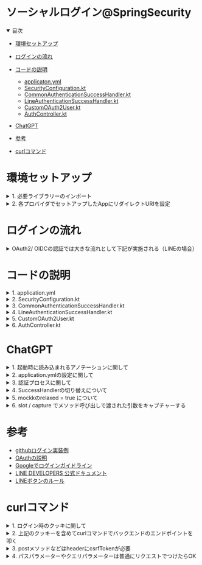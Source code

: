 # ソーシャルログイン@SpringSecurity

<details open="open">
<summary>目次</summary>



- [環境セットアップ](#環境セットアップ)
- [ログインの流れ](#ログインの流れ)
- [コードの説明](#コードの説明)
  - [applicaton.yml](#applicaton.yml)
  - [SecurityConfiguration.kt](#SecurityConfiguration.kt)
  - [CommonAuthenticationSuccessHandler.kt](#CommonAuthenticationSuccessHandler.kt)
  - [LineAuthenticationSuccessHandler.kt](#LineAuthenticationSuccessHandler.kt)
  - [CustomOAuth2User.kt](#CustomOAuth2User.kt)
  - [AuthController.kt](#AuthController.kt)

- [ChatGPT](#ChatGPT)

- [参考](#参考)

- [curlコマンド](#curlコマンド)

</details>

# 環境セットアップ

<details>
<summary> 1. 必要ライブラリーのインポート</summary>

```gradlew.kts
    implementation("org.springframework.boot:spring-boot-starter-oauth2-client")
	implementation("org.springframework.boot:spring-boot-starter-security")
```
</details>

<details>
<summary> 2. 各プロバイダでセットアップしたAppにリダイレクトURIを設定</summary>

- 最小限必要なUriはSpringSecurityでセットする「redirectUri: "{baseUrl}/login/oauth2/code/{registrationId}"」が必要。
- LINEの場合は、http://localhost:8080/login/oauth2/code/line"
</details>

# ログインの流れ

<details>
<summary>  OAuth2/ OIDCの認証では大きな流れとして下記が実施される（LINEの場合）</summary>

- ![ログインの流れ](./assets/images/line-login-flow.png)

1. フロントエンド→バックエンドのログインエンドポイントへHttpリクエスト。/oauth2/authorization/{registrationId}がSpringSecurityがログイン認証を始める最初のエンドポイント
2. SpringSecurity→各プロバイダの認証エンドポイントを叩く。上記の{registrationId}にともなって、各resistrationに登録されている名前と一致するproviderのauthorizationUriを叩く。LINEの場合は、https://access.line.me/oauth2/v2.1/authorizeに必要なQueryをSpringSecurityが勝手につけてリクエスト送付
3. ユーザーが認証処理をすると、各プロバイダ→Spring Securityに必要なクエリをつけた状態（codeなど）で、登録されているredirectUriにリダイレクトされる
4. Spring Security→各プロバイダに必要な情報（codeなど）を付与してアクセストークン発行の依頼（postメソッド）。tokenUri: https://api.line.me/oauth2/v2.1/token
5. 各プロバイダ→SpringSecurityにアクセストークンなどを含んだ情報をredirect_uriへresponseする。
6. SpringSecurity→各プロバイダへアクセストークンを使用して、ユーザーの認証情報を取得依頼。userInfoUri: https://api.line.me/v2/profile
7. 各プロバイダ→SpringSecurityへ上記の情報をredirect_uriへresponseする。
8. 上記まで問題なければ、各SuccessHandlerが実行される（SuccessHandlerに入るタイミングでは２〜７が全て終わっていて、ユーザー情報はすでに持っている!!）
9. SuccessHandlerの最後にフロントエンドへredirectする。この時、SpringSecurityが「JSESSIONID」を作成してブラウザが保持する。これによってセッション管理されてUserの認証プロセスを完了する


```application.yml
spring:
  security:
    oauth2:
      client:
        registration:
          github:
            clientId: ${GITHUB_CLIENT_ID}
            clientSecret: ${GITHUB_SECRET_ID}
            scope: read:user
          line:
            clientId: ${LINE_CLIENT_ID}
            clientSecret: ${LINE_SECRET_ID}
            authorizationGrantType: authorization_code
            redirectUri: "{baseUrl}/login/oauth2/code/{registrationId}"
            scope: profile
        provider:
          line:
            authorizationUri: https://access.line.me/oauth2/v2.1/authorize
            tokenUri: https://api.line.me/oauth2/v2.1/token
            userInfoUri: https://api.line.me/v2/profile
            userNameAttribute: userId
#githubは共通のOAuthプロバイダとして、SpringBootが認識するので、登録不要
#          github:
#            authorization-uri: https://github.com/login/oauth/authorize
#            token-uri: https://github.com/login/oauth/access_token
#            user-info-uri: https://api.github.com/user


#Frontendから叩く場合は、/oauth2/authorization/{registrationId}がバックエンドの認証フローをスタートさせるトリガー
```
</details>


# コードの説明


<details>
<summary> 1. application.yml </summary>

- resistrationIdで各プロバイダを区別する
- 複数のプロバイダを使用する場合は、１つにredirectUriを定義すれば良い。最後に{resistrationId}とすることで、それぞれのプロバイダ用のリダイレクトUriが内部的に定義される
- scopeは各プロバイダに寄るので調べること
- フロントエンドから叩く際は、/oauth2/authorization/{registrationId}を叩く。各プロバイダでパスによって切り替えられる
- 共通OAuthプロバイダの場合（Github、Google、Facebookなど）は、SpringSecurityに既にプロバイダ情報はあるため、authorizationUriとかは特に定義しなくても問題ない。


```application.yml
spring:
  security:
    oauth2:
      client:
        registration:
          github:
            clientId: ${GITHUB_CLIENT_ID}
            clientSecret: ${GITHUB_SECRET_ID}
            scope: read:user
          line:
            clientId: ${LINE_CLIENT_ID}
            clientSecret: ${LINE_SECRET_ID}
            authorizationGrantType: authorization_code
            redirectUri: "{baseUrl}/login/oauth2/code/{registrationId}"
            scope: profile
        provider:
          line:
            authorizationUri: https://access.line.me/oauth2/v2.1/authorize
            tokenUri: https://api.line.me/oauth2/v2.1/token
            userInfoUri: https://api.line.me/v2/profile
            userNameAttribute: userId
#githubは共通のOAuthプロバイダとして、SpringBootが認識するので、登録不要
#          github:
#            authorization-uri: https://github.com/login/oauth/authorize
#            token-uri: https://github.com/login/oauth/access_token
#            user-info-uri: https://api.github.com/user


#Frontendから叩く場合は、/oauth2/authorization/{registrationId}がバックエンドの認証フローをスタートさせるトリガー
```

</details>

<details>
<summary> 2. SecurityConfiguration.kt </summary>

- 複数のプロバイダを切り替えれるように、各プロバイダ用のSuccessHandlerをBean登録しておく
- .csrfでポスト処理などの403エラーを回避できる（ただ、ざるになるので本当はだめ）
- requestMatchers().authentificated()で登録されているエンドポイントは認証されているかのチェックが入る。@AuthenticationPrincipalを使ってUser情報を取りたい場合は、このエンドポイント内にないとだめ

```kotlin
package com.example.backend.auth.config

import com.example.backend.auth.handler.common.AppCustomeAuthenticationSuccessHandler
import com.example.backend.auth.handler.provider.GithubAuthenticationSuccessHandler
import com.example.backend.auth.handler.provider.LineAuthenticationSuccessHandler
import com.example.backend.service.UserService
import org.springframework.context.annotation.Bean
import org.springframework.context.annotation.Configuration
import org.springframework.security.config.annotation.method.configuration.EnableMethodSecurity
import org.springframework.security.config.annotation.web.builders.HttpSecurity
import org.springframework.security.config.annotation.web.configuration.EnableWebSecurity
import org.springframework.security.web.SecurityFilterChain
import org.springframework.security.web.authentication.AuthenticationSuccessHandler

@EnableWebSecurity
@EnableMethodSecurity(prePostEnabled = true)
@Configuration
class SecurityConfiguration (
  val userService: UserService
) {
  @Bean
  fun authenticationSuccessHandler(): AuthenticationSuccessHandler {
    return AppCustomeAuthenticationSuccessHandler(
      listOf(
        LineAuthenticationSuccessHandler(userService),
        GithubAuthenticationSuccessHandler(userService)
      )
    )
  }

  @Bean
  fun filterChain(http: HttpSecurity): SecurityFilterChain {
    http
      .csrf().disable()
      .authorizeHttpRequests {
        it.requestMatchers("/api/**")
          .authenticated()
        it.anyRequest()
          .permitAll()
      }
      .oauth2Login {
        it.successHandler(authenticationSuccessHandler())
      }
    return http.build()
  }
}

```

</details>

<details>
<summary> 3. CommonAuthenticationSuccessHandler.kt </summary>

- 各プロバイダーによらず、共通で処理したい部分を記載する。各プロバイダのクラスに継承をして欲しいので、"abstract"の抽象クラスにしている
- 認証成功時に、どのサクセスハンドラーを使用するかを決定するために、各サクセスハンドラーのsupportsメソッドをAppAuthentication SuccessHandlerが呼ぶ。lineやgithubを決める
- getOidやgetDisplayNameなど各プロバイダごとでアクセスするキーが変わるものは abstract関数にしておいて、継承先でのoverrideを強制する
- 認証プロセス終了時に自動で、①supporsメソッド→②onAuthenticationSuccessが呼ばれる
- 「SecurityContextHolder.getContext().authentication = newAuthentication」の行で、認証後のuser情報を登録して、@AuthenticationPrincipalでアクセスできるようになる。


```kotlin
package com.example.backend.auth.handler.common

import com.example.backend.auth.model.CustomOAuth2User
import com.example.backend.service.UserService
import jakarta.servlet.http.HttpServletRequest
import jakarta.servlet.http.HttpServletResponse
import org.springframework.security.core.Authentication
import org.springframework.security.core.context.SecurityContextHolder
import org.springframework.security.oauth2.client.authentication.OAuth2AuthenticationToken
import org.springframework.security.oauth2.core.user.OAuth2User

abstract class CommonAuthenticationSuccessHandler(
  private val userService: UserService,
  private val clientRegistrationId: String
) : AppAuthenticationSuccessHandler {

  override fun supports(oauth2Authentication: OAuth2AuthenticationToken): Boolean {
    return clientRegistrationId == oauth2Authentication.authorizedClientRegistrationId
  }

  override fun onAuthenticationSuccess(
    request: HttpServletRequest?,
    response: HttpServletResponse,
    authentication: Authentication
  ) {
    val principal = authentication.principal as OAuth2User
    val oAuth2AuthenticationToken = authentication as OAuth2AuthenticationToken
    val oid = getOid(principal)
    val displayName = getDisplayName(principal)
    val res = userService.getOrCreateUserService(oid = oid, name = displayName)
    val newAuthentication = OAuth2AuthenticationToken(
      CustomOAuth2User(
        userId = res.id.toString(),
        oid = oid,
        name = displayName,
        authorities = principal.authorities,
      ),
      authentication.authorities,
      oAuth2AuthenticationToken.authorizedClientRegistrationId
    )
    SecurityContextHolder.getContext().authentication = newAuthentication
    val redirectUrl = System.getenv("AFTER_AUTH_REDIRECT_URL") ?: "hogehoge"
    response.sendRedirect(redirectUrl)
  }

  abstract fun getOid(principal: OAuth2User): String
  abstract fun getDisplayName(principal: OAuth2User): String
}
```

</details>

<details>
<summary> 4. LineAuthenticationSuccessHandler.kt </summary>

- 共通部分を持てるように、CommonAuthenticationSuccessHandlerクラスを継承する
- getOidや、getDisplanNameなど各プロバイダでアクセスするキーが異なる部分をこのクラスが担う。


```kotlin
package com.example.backend.auth.handler.provider

import com.example.backend.auth.handler.common.CommonAuthenticationSuccessHandler
import com.example.backend.service.UserService
import org.springframework.security.oauth2.core.user.OAuth2User

class LineAuthenticationSuccessHandler(userService: UserService) : CommonAuthenticationSuccessHandler(userService, "line") {
  override fun getOid(principal: OAuth2User): String = principal.getAttribute<String>("userId") ?: throw Exception("There is no userId")
  override fun getDisplayName(principal: OAuth2User): String = principal.getAttribute<String>("displayName") ?: throw Exception("There is no name")
}
```

</details>

<details>
<summary> 5. CustomOAuth2User.kt </summary>

- attributesのところで、どのキーをPrincipalとして登録するかを定義する。増やしたい場合は増やせる

```kotlin
package com.example.backend.auth.model

import org.springframework.security.core.AuthenticatedPrincipal
import org.springframework.security.core.GrantedAuthority
import org.springframework.security.oauth2.core.user.OAuth2User
import java.io.Serializable
import java.util.UUID

class CustomOAuth2User(
  private val authorities: Collection<GrantedAuthority>,
  private val userId: String,
  private val oid: String,
  private val name: String,
) : OAuth2User {
  private val attributes: Map<String, Any> = mapOf("userId" to userId, "oid" to oid, "name" to name)

  override fun getName(): String {
    return name
  }

  override fun getAttributes(): Map<String, Any> {
    return attributes
  }

  override fun getAuthorities(): Collection<GrantedAuthority> {
    return authorities
  }
}

```

</details>


<details>
<summary> 6. AuthController.kt </summary>

- 各メソッドの引数で@AuthenticationPrincipalをつけると、認証されたuser情報が取れる
- user情報へのアクセス方法は user.getAttribute("取りたいキー")でGetできる

```kotlin
package com.example.backend.controller

import com.example.backend.auth.model.CustomOAuth2User
import com.example.backend.model.response.ResponceUserInfo
import com.example.backend.service.UserService
import org.springframework.security.core.annotation.AuthenticationPrincipal
import org.springframework.web.bind.annotation.GetMapping
import org.springframework.web.bind.annotation.RequestMapping
import org.springframework.web.bind.annotation.RestController

@RestController
@RequestMapping("/api/auth")
class AuthController (
  val userService: UserService
) {
  @GetMapping("/check-auth")
  fun checkAuth (
    @AuthenticationPrincipal user: CustomOAuth2User,
  ) {
    println("userId : " + user.getAttribute("oid"))
  }

}
```

</details>


# ChatGPT

<details>
<summary> 1. 起動時に読み込まれるアノテーションに関して</summary>

- ![](./assets/images/anotation.png)
</details>

<details>
<summary> 2. application.ymlの設定に関して</summary>

- ![](./assets/images/applicationyml1.png)
- ![](./assets/images/applicationyml2.png)
</details>

<details>
<summary> 3. 認証プロセスに関して</summary>

- ![](./assets/images/auth_process1.png)
- ![](./assets/images/auth_process2.png)
</details>

<details>
<summary> 4. SuccessHandlerの切り替えについて</summary>

- ![](./assets/images/success_handler1.png)
</details>

<details>
<summary> 5. mockkのrelaxed = true について</summary>

- ![](./assets/images/mockk_relaxed.png)
</details>

<details>
<summary> 6. slot / capture でメソッド呼び出しで渡された引数をキャプチャーする</summary>

- ![](./assets/images/mockk_slot_capture1.png)
- ![](./assets/images/mockk_slot_capture2.png)
- ![](./assets/images/mockk_slot_capture3.png)
</details>


# 参考
- [githubログイン実装例](https://tech.asoview.co.jp/entry/2021/12/09/000000)
- [OAuthの説明](https://qiita.com/TakahikoKawasaki/items/e37caf50776e00e733be)
- [Googleでログインガイドライン](https://developers.google.com/identity/branding-guidelines?fbclid=IwAR0oyedruG1mHbETsSGIh-w1cIUU7ya4y2BTXVvR1fezUuR6nAHz_H3yL2s&hl=ja)
- [LINE DEVELOPERS 公式ドキュメント](https://developers.line.biz/ja/reference/line-login/)
- [LINEボタンのルール](https://developers.line.biz/ja/docs/line-login/login-button/)

# curlコマンド

<details>
<summary> 1. ログイン時のクッキに関して</summary>

- curlコマンドで/oauth2/authorization/lineでバックエンドのエンドポイントを叩いても、その後、プロバイダーに飛ばされる
- プロバイダーとバックエンドで認証のために数往復してようやく認証できるのでcurlコマンドからではoauth認証を実施することは無理
- まずブラウザでログインしてから、SpringSecurityがフロントに返すセッションをcookieとしてフロントは保持するので下記のJSESSIONIDをメモする
- ![](./assets/images/curl1.png)
</details>

<details>
<summary> 2. 上記のクッキーを含めてcurlコマンドでバックエンドのエンドポイントを叩く</summary>

- cookieも含めてエンドポイントを叩く

```zh
curl -X GET http://localhost:8080/api/users -v --cookie "JSESSIONID=あなたのクッキー値" 
```

- ![](./assets/images/curl2.png)
</details>

<details>
<summary> 3. postメソッドなどはheaderにcsrfTokenが必要</summary>

- csrfを有効にしている場合は、post,put,deleteメソッドでのリクエストではヘッダーにCsrfTokenが必要になる
- そのため、まず、csrfをGetできるエンドポイントにアクセスをしてトークンを返してもらってから、そのトークンを使用してヘッダーに付与したリクエストにする

```zh
   curl -X GET http://localhost:8080/api/csrf -v --cookie "JSESSIONID=あなたのクッキーの値"
```

```zh
  curl -X POST "http://localhost:8080/api/users/test" --cookie "JSESSIONID=あなたのクッキーの値" \
     -H "Content-Type: application/json" \
     -H "X-CSRF-TOKEN: 事前に取得したcsrfToken" \
     -d '{"bodyParam1": "test150", "bodyParam2": "test200"}'     
```

- ![](./assets/images/curl3.png)
- ![](./assets/images/curl4.png)
</details>

<details>
<summary> 4. パスパラメーターやクエリパラメーターは普通にリクエストでつけたらOK</summary>

- クエリパラメーターの場合は下記

```zh
 curl -X DELETE POST "http://localhost:8080/api/users/test?id=2" --cookie "JSESSIONID=2759A5010B733521EE961E5093A6E4E8" \ 
     -H "X-CSRF-TOKEN: tT00tnxm8pSs7bgDmFHNcxIeCeZNX3z-jPCFEucDokcO6f26hAsHjk4Fy6CB3oo1_Hz5SyZ_JIcsb0jTtcbncIE2k39vjM2P"
```



- パスパラメーターの場合は下記

```zh
 curl -X DELETE "http://localhost:8080/api/users/test/345" --cookie "JSESSIONID=028E2504BC9DE60F5C973529A9D33563" \ 
     -H "X-CSRF-TOKEN: Ix88loHKGd4tWDfziyQmwmwpwnhrN8mCQJOe5UsRCwRjidBrQC4KoLioLuYAPVXE6AkS9V0R70FZVf-vI_H_gXIoPTcBv-EP" 
```


- ![](./assets/images/curl5.png)
- ![](./assets/images/curl6.png)
</details>

